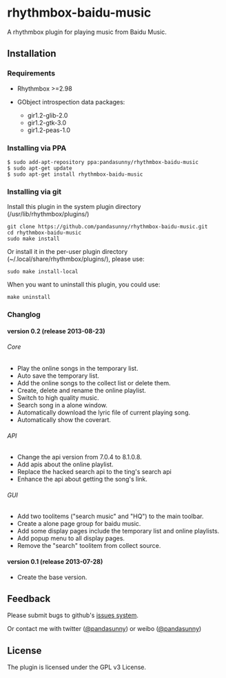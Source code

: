 # rhythmbox-baidu-music #

A rhythmbox plugin for playing music from Baidu Music.

## Installation ##

### Requirements ###

* Rhythmbox >=2.98
* GObject introspection data packages:

    * gir1.2-glib-2.0
    * gir1.2-gtk-3.0
    * gir1.2-peas-1.0

### Installing via PPA ###

    $ sudo add-apt-repository ppa:pandasunny/rhythmbox-baidu-music
    $ sudo apt-get update
    $ sudo apt-get install rhythmbox-baidu-music

### Installing via git ###

Install this plugin in the system plugin directory (/usr/lib/rhythmbox/plugins/)

    git clone https://github.com/pandasunny/rhythmbox-baidu-music.git
    cd rhythmbox-baidu-music
    sudo make install

Or install it in the per-user plugin directory (~/.local/share/rhythmbox/plugins/), please use:

    sudo make install-local

When you want to uninstall this plugin, you could use:

    make uninstall

### Changlog ###

#### version 0.2 (release 2013-08-23) ####

###### Core ######

* Play the online songs in the temporary list.
* Auto save the temporary list.
* Add the online songs to the collect list or delete them.
* Create, delete and rename the online playlist.
* Switch to high quality music.
* Search song in a alone window.
* Automatically download the lyric file of current playing song.
* Automatically show the coverart.

###### API ######

* Change the api version from 7.0.4 to 8.1.0.8.
* Add apis about the online playlist.
* Replace the hacked search api to the ting's search api
* Enhance the api about getting the song's link.

###### GUI  ######

* Add two toolitems ("search music" and "HQ") to the main toolbar.
* Create a alone page group for baidu music.
* Add some display pages include the temporary list and online playlists.
* Add popup menu to all display pages.
* Remove the "search" toolitem from collect source.

#### version 0.1 (release 2013-07-28) ####

* Create the base version.

## Feedback ##

Please submit bugs to github's [issues system](https://github.com/pandasunny/rhythmbox-baidu-music/issues).

Or contact me with twitter ([@pandasunny](https://twitter.com/pandasunny)) or weibo ([@pandasunny](http://weibo.com/pandasunny))

## License ##

The plugin is licensed under the GPL v3 License.
